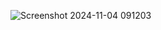 ![Screenshot 2024-11-04 091203](https://github.com/user-attachments/assets/ef6ae262-4ccd-4348-b4e9-965a66ea8a8c)
